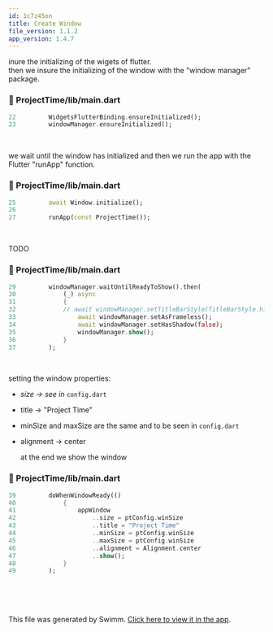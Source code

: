 ```yaml
---
id: 1c7z45on
title: Create Window
file_version: 1.1.2
app_version: 1.4.7
---
```


inure the initializing of the wigets of flutter.<br/>
then we insure the initializing of the window with the "window manager" package.
<!-- NOTE-swimm-snippet: the lines below link your snippet to Swimm -->
### 📄 ProjectTime/lib/main.dart
```dart
22         WidgetsFlutterBinding.ensureInitialized();
23         windowManager.ensureInitialized();
```

<br/>

we wait until the window has initialized and then we run the app with the Flutter "runApp" function.
<!-- NOTE-swimm-snippet: the lines below link your snippet to Swimm -->
### 📄 ProjectTime/lib/main.dart
```dart
25         await Window.initialize();
26     
27         runApp(const ProjectTime());
```

<br/>

TODO
<!-- NOTE-swimm-snippet: the lines below link your snippet to Swimm -->
### 📄 ProjectTime/lib/main.dart
```dart
29         windowManager.waitUntilReadyToShow().then(
30             (_) async 
31             {
32             // await windowManager.setTitleBarStyle(TitleBarStyle.hidden);
33                 await windowManager.setAsFrameless();
34                 await windowManager.setHasShadow(false);
35                 windowManager.show();
36             }
37         );
```

<br/>

setting the window properties:

*   _size -> see in_ `config.dart`
    
*   title -> "Project Time"
    
*   minSize and maxSize are the same and to be seen in `config.dart`
    
*   alignment -> center
    
    at the end we show the window
<!-- NOTE-swimm-snippet: the lines below link your snippet to Swimm -->
### 📄 ProjectTime/lib/main.dart
```dart
39         doWhenWindowReady(() 
40             {
41                 appWindow
42                     ..size = ptConfig.winSize
43                     ..title = "Project Time"
44                     ..minSize = ptConfig.winSize
45                     ..maxSize = ptConfig.winSize
46                     ..alignment = Alignment.center
47                     ..show();
48             }
49         );
```

<br/>

<br/>

<br/>

This file was generated by Swimm. [Click here to view it in the app](/repos/Z2l0aHViJTNBJTNBUHJvamVjdFRpbWUlM0ElM0FPcnRTdHVkaW9z/docs/1c7z45on).
